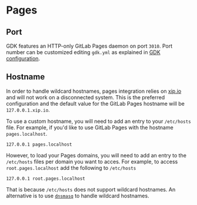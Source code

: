 # Pages

## Port

GDK features an HTTP-only GitLab Pages daemon on port `3010`.
Port number can be customized editing `gdk.yml` as explained in
[GDK configuration](../configuration.md#gdkyml).

## Hostname

In order to handle wildcard hostnames, pages integration relies on
[xip.io](https://xip.io) and will not work on a disconnected system.
This is the preferred configuration and the default value for the
GitLab Pages hostname will be `127.0.0.1.xip.io`.

To use a custom hostname, you will need to add an entry to your
`/etc/hosts` file. For example, if you'd like to use GitLab Pages with
the hostname `pages.localhost`.

```plaintext
127.0.0.1 pages.localhost
```

However, to load your Pages domains, you will need to add an entry to
the `/etc/hosts` files per domain you want to acces. For example, to
access `root.pages.localhost` add the following to `/etc/hosts`

```plaintext
127.0.0.1 root.pages.localhost
```

That is because `/etc/hosts` does not support wildcard hostnames.
An alternative is to use [`dnsmasq`](https://wiki.debian.org/dnsmasq)
to handle wildcard hostnames.
